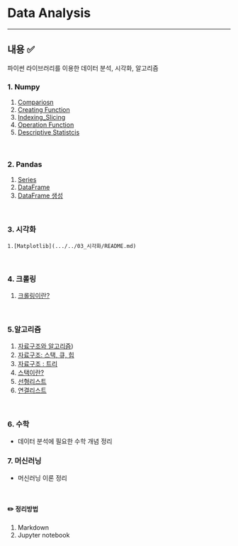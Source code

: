 # Data Analysis 
___

## 내용 ✅

파이썬 라이브러리를 이용한 데이터 분석, 시각화, 알고리즘

### 1. Numpy

  1. [Compariosn](.../../01_Numpy/01_Comparison.md)
  2. [Creating Function](.../../01_Numpy/02_CreationFunction.md)
  3. [Indexing_Slicing](.../../01_Numpy/03_IndexingSlicing.md)
  4. [Operation Function](.../../01_Numpy/04_OperationFunction.md)
  5. [Descriptive Statistcis](.../../01_Numpy/04_OperationFunction.md)
<br>

### 2. Pandas

1. [Series](.../../02_Pandas/01_PandasSeries.md)
2. [DataFrame](.../../02_Pandas/02_PandasDataFrame.md)
3. [DataFrame 생성](.../../02_Pandas/03_DataFrameForm.md)
<br>

### 3. 시각화
    1.[Matplotlib](.../../03_시각화/README.md)
<br>

### 4. 크롤링
   1. [크롤링이란?](.../../04_크롤링/README.md)
   
<br>

### 5.알고리즘

1. [자료구조와 알고리즘](.../../06_알고리즘/01_자료구조.md))
2. [자료구조: 스택, 큐, 힙](.../../06_알고리즘/02_자료구조.md)
3. [자료구조 : 트리](.../../06_알고리즘/03_자료구조.md)
4. [스택이란?](.../../06_알고리즘/04_스택.md)
5. [선형리스트](.../../06_알고리즘/05_선형리스트.md)
6. [연결리스트](.../../06_알고리즘/05_연결리스트.md)

<br>

### 6. 수학 
- 데이터 분석에 필요한 수학 개념 정리

### 7. 머신러닝
- 머신러닝 이론 정리 

<br>

#### ✏️ 정리방법

1. Markdown
2. Jupyter notebook
